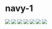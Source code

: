 # navy-1
![](screenshots/fundingchange.png "")
![](screenshots/inventoryline.png "")
![](screenshots/fundingtotal.png "")
![](screenshots/inventoryarea.png "")
![](screenshots/sliders.png "")
![](screenshots/lha.png "")
![](screenshots/ssn.png "")
